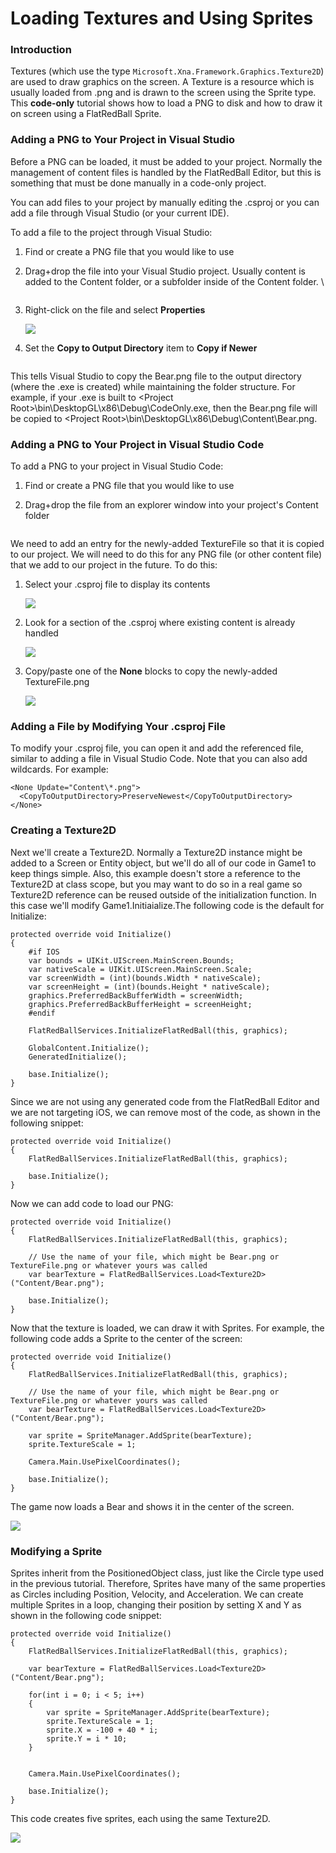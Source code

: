 # Loading Textures and Using Sprites

### Introduction

Textures (which use the type `Microsoft.Xna.Framework.Graphics.Texture2D`) are used to draw graphics on the screen. A Texture is a resource which is usually loaded from .png and is drawn to the screen using the Sprite type. This **code-only** tutorial shows how to load a PNG to disk and how to draw it on screen using a FlatRedBall Sprite.

### Adding a PNG to Your Project in Visual Studio

Before a PNG can be loaded, it must be added to your project. Normally the management of content files is handled by the FlatRedBall Editor, but this is something that must be done manually in a code-only project.&#x20;

You can add files to your project by manually editing the .csproj or you can add a file through Visual Studio (or your current IDE).

To add a file to the project through Visual Studio:

1. Find or create a PNG file that you would like to use
2.  Drag+drop the file into your Visual Studio project. Usually content is added to the Content folder, or a subfolder inside of the Content folder. \\

    <figure><img src="../../media/2022-08-17_16_47_41.gif" alt=""><figcaption></figcaption></figure>
3.  Right-click on the file and select **Properties**

    ![](../../media/2022-08-img\_62fd70599f0a8.png)
4.  Set the **Copy to Output Directory** item to **Copy if Newer**

    <figure><img src="../../media/2022-08-img_62fd70994f0f8.png" alt=""><figcaption></figcaption></figure>

This tells Visual Studio to copy the Bear.png file to the output directory (where the .exe is created) while maintaining the folder structure. For example, if your .exe is built to \<Project Root>\bin\DesktopGL\x86\Debug\CodeOnly.exe, then the Bear.png file will be copied to \<Project Root>\bin\DesktopGL\x86\Debug\Content\Bear.png.

### Adding a PNG to Your Project in Visual Studio Code

To add a PNG to your project in Visual Studio Code:

1. Find or create a PNG file that you would like to use
2.  Drag+drop the file from an explorer window into your project's Content folder

    <figure><img src="../../media/2022-08-13_08-11-58.gif" alt=""><figcaption></figcaption></figure>

We need to add an entry for the newly-added TextureFile so that it is copied to our project. We will need to do this for any PNG file (or other content file) that we add to our project in the future. To do this:

1.  Select your .csproj file to display its contents

    ![](../../media/2023-08-img\_64d8e5b6f2b8c.png)
2.  Look for a section of the .csproj where existing content is already handled

    ![](../../media/2023-08-img\_64d8e5f37d97b.png)
3.  Copy/paste one of the **None** blocks to copy the newly-added TextureFile.png

    ![](../../media/2023-08-img\_64d8e63ce8f41.png)

### Adding a File by Modifying Your .csproj File

To modify your .csproj file, you can open it and add the referenced file, similar to adding a file in Visual Studio Code. Note that you can also add wildcards. For example:

```markup
<None Update="Content\*.png">
  <CopyToOutputDirectory>PreserveNewest</CopyToOutputDirectory>
</None>
```

### Creating a Texture2D

Next we'll create a Texture2D. Normally a Texture2D instance might be added to a Screen or Entity object, but we'll do all of our code in Game1 to keep things simple. Also, this example doesn't store a reference to the Texture2D at class scope, but you may want to do so in a real game so Texture2D reference can be reused outside of the initialization function. In this case we'll modify Game1.Initiaialize.The following code is the default for Initialize:

```
protected override void Initialize()
{
    #if IOS
    var bounds = UIKit.UIScreen.MainScreen.Bounds;
    var nativeScale = UIKit.UIScreen.MainScreen.Scale;
    var screenWidth = (int)(bounds.Width * nativeScale);
    var screenHeight = (int)(bounds.Height * nativeScale);
    graphics.PreferredBackBufferWidth = screenWidth;
    graphics.PreferredBackBufferHeight = screenHeight;
    #endif

    FlatRedBallServices.InitializeFlatRedBall(this, graphics);

    GlobalContent.Initialize();
    GeneratedInitialize();

    base.Initialize();
}
```

Since we are not using any generated code from the FlatRedBall Editor and we are not targeting iOS, we can remove most of the code, as shown in the following snippet:

```
protected override void Initialize()
{
    FlatRedBallServices.InitializeFlatRedBall(this, graphics);

    base.Initialize();
}
```

Now we can add code to load our PNG:

```
protected override void Initialize()
{
    FlatRedBallServices.InitializeFlatRedBall(this, graphics);

    // Use the name of your file, which might be Bear.png or TextureFile.png or whatever yours was called
    var bearTexture = FlatRedBallServices.Load<Texture2D>("Content/Bear.png");

    base.Initialize();
}
```

Now that the texture is loaded, we can draw it with Sprites. For example, the following code adds a Sprite to the center of the screen:

```
protected override void Initialize()
{
    FlatRedBallServices.InitializeFlatRedBall(this, graphics);

    // Use the name of your file, which might be Bear.png or TextureFile.png or whatever yours was called
    var bearTexture = FlatRedBallServices.Load<Texture2D>("Content/Bear.png");

    var sprite = SpriteManager.AddSprite(bearTexture);
    sprite.TextureScale = 1;

    Camera.Main.UsePixelCoordinates();

    base.Initialize();
}
```

The game now loads a Bear and shows it in the center of the screen.

![](../../media/2022-08-img\_62fd72dc705cd.png)

### Modifying a Sprite

Sprites inherit from the PositionedObject class, just like the Circle type used in the previous tutorial. Therefore, Sprites have many of the same properties as Circles including Position, Velocity, and Acceleration. We can create multiple Sprites in a loop, changing their position by setting X and Y as shown in the following code snippet:

```
protected override void Initialize()
{
    FlatRedBallServices.InitializeFlatRedBall(this, graphics);

    var bearTexture = FlatRedBallServices.Load<Texture2D>("Content/Bear.png");

    for(int i = 0; i < 5; i++)
    {
        var sprite = SpriteManager.AddSprite(bearTexture);
        sprite.TextureScale = 1;
        sprite.X = -100 + 40 * i;
        sprite.Y = i * 10;
    }


    Camera.Main.UsePixelCoordinates();

    base.Initialize();
}
```

This code creates five sprites, each using the same Texture2D.

![](../../media/2022-08-img\_62fd7890cbed7.png)
